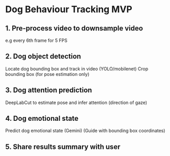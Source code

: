 # Dog Behaviour Tracking MVP

## 1. Pre-process video to downsample video
e.g every 6th frame for 5 FPS

## 2. Dog object detection 
Locate dog bounding box and track in video (YOLO/mobilenet)
Crop bounding box (for pose estimation only)

## 3. Dog attention prediction
DeepLabCut to estimate pose and infer attention (direction of gaze)

## 4. Dog emotional state
Predict dog emotional state (Gemini)
(Guide with bounding box coordinates)

## 5. Share results summary with user
